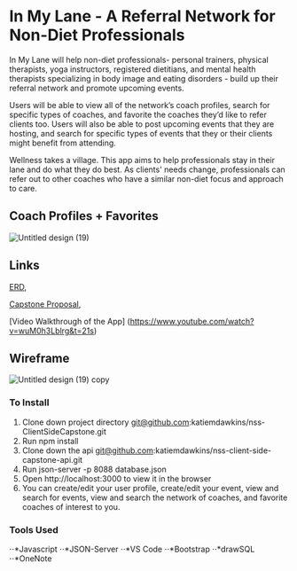 # In My Lane - A Referral Network for Non-Diet Professionals

In My Lane will help non-diet professionals- personal trainers, physical therapists, yoga instructors, registered dietitians, and mental health therapists specializing in body image and eating disorders - build up their referral network and promote upcoming events. 

Users will be able to view all of the network’s coach profiles, search for specific types of coaches, and favorite the coaches they’d like to refer clients too. Users will also be able to post upcoming events that they are hosting, and search for specific types of events that they or their clients might benefit from attending.

Wellness takes a village. This app aims to help professionals stay in their lane and do what they do best. As clients' needs change, professionals can refer out to other coaches who have a similar non-diet focus and approach to care.

## Coach Profiles + Favorites

![Untitled design (19)](https://user-images.githubusercontent.com/97056303/161585767-6cbdd2ae-5190-423a-b3b2-a2add1abe088.png)


## Links
[ERD](https://drawsql.app/nss-14/diagrams/front-end-capstone),

[Capstone Proposal](https://docs.google.com/document/d/1x8UNoq1s5uIwgmegno78FuS4KkaySLv-de84nCpO-hg/edit?usp=sharing),

[Video Walkthrough of the App] (https://www.youtube.com/watch?v=wuM0h3Lblrg&t=21s)


## Wireframe

![Untitled design (19) copy](https://user-images.githubusercontent.com/97056303/161589693-5bed4ad9-34c7-4d9b-8464-0afe877e205a.png)


### To Install
1. Clone down project directory git@github.com:katiemdawkins/nss-ClientSideCapstone.git
2. Run npm install
3. Clone down the api git@github.com:katiemdawkins/nss-client-side-capstone-api.git
4. Run json-server -p 8088 database.json
5. Open http://localhost:3000 to view it in the browser
6. You can create/edit your user profile, create/edit your event, view and search for events, view and search the network of coaches, and favorite coaches of interest to you.

### Tools Used
⋅⋅*Javascript
⋅⋅*JSON-Server
⋅⋅*VS Code
⋅⋅*Bootstrap
⋅⋅*drawSQL
⋅⋅*OneNote
